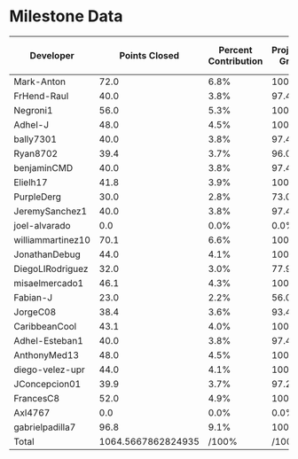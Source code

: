 # Milestone Data

| Developer | Points Closed | Percent Contribution | Projected Grade | Lecture Topic Tasks |
| --------- | ------------- | -------------------- | --------------- | ------------------- |
| Mark-Anton | 72.0 | 6.8% | 100.0% | 4 |
| FrHend-Raul | 40.0 | 3.8% | 97.4% | 3 |
| Negroni1 | 56.0 | 5.3% | 100.0% | 2 |
| Adhel-J | 48.0 | 4.5% | 100.0% | 0 |
| bally7301 | 40.0 | 3.8% | 97.4% | 2 |
| Ryan8702 | 39.4 | 3.7% | 96.0% | 2 |
| benjaminCMD | 40.0 | 3.8% | 97.4% | 3 |
| Elielh17 | 41.8 | 3.9% | 100.0% | 4 |
| PurpleDerg | 30.0 | 2.8% | 73.0% | 1 |
| JeremySanchez1 | 40.0 | 3.8% | 97.4% | 1 |
| joel-alvarado | 0.0 | 0.0% | 0.0% | 0 |
| williammartinez10 | 70.1 | 6.6% | 100.0% | 4 |
| JonathanDebug | 44.0 | 4.1% | 100.0% | 3 |
| DiegoLIRodriguez | 32.0 | 3.0% | 77.9% | 1 |
| misaelmercado1 | 46.1 | 4.3% | 100.0% | 3 |
| Fabian-J | 23.0 | 2.2% | 56.0% | 0 |
| JorgeC08 | 38.4 | 3.6% | 93.4% | 1 |
| CaribbeanCool | 43.1 | 4.0% | 100.0% | 1 |
| Adhel-Esteban1 | 40.0 | 3.8% | 97.4% | 1 |
| AnthonyMed13 | 48.0 | 4.5% | 100.0% | 4 |
| diego-velez-upr | 44.0 | 4.1% | 100.0% | 2 |
| JConcepcion01 | 39.9 | 3.7% | 97.2% | 2 |
| FrancesC8 | 52.0 | 4.9% | 100.0% | 2 |
| Axl4767 | 0.0 | 0.0% | 0.0% | 0 |
| gabrielpadilla7 | 96.8 | 9.1% | 100.0% | 4 |
| Total | 1064.5667862824935 | /100% | /100% | 50 |
